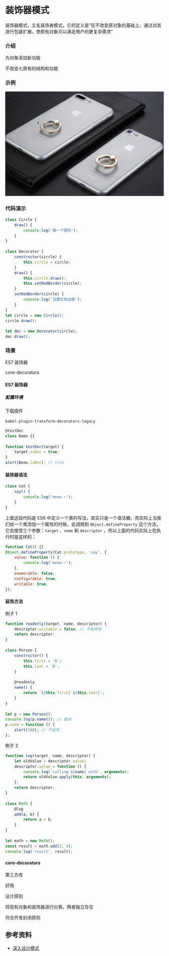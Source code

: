 # 装饰器模式

装饰器模式，又名装饰者模式。它的定义是“在不改变原对象的基础上，通过对其进行包装扩展，使原有对象可以满足用户的更复杂需求”

### 介绍

为对象添加新功能

不改变七原有的结构和功能

### 示例

![装饰器示例](../public/images/DesignPattern/装饰器示例.png)

### 代码演示

```javascript
class Circle {
    draw() {
        console.log('画一个圆形');
    }
}

class Decorator {
    constructor(circle) {
        this.circle = circle;
    }
    draw() {
        this.circle.draw();
        this.setRedBorder(circle);
    }
    setRedBorder(circle) {
        console.log('设置红色边框');
    }
}
let circle = new Circle();
circle.draw();

let dec = new Decorator(circle);
dec.draw();
```

### 场景

ES7 装饰器

core-decorators

#### ES7 装饰器

##### 配置环境

下载插件

`babel-plugin-transform-decorators-legacy`

```javascript
@testDec
class Demo {}

function testDec(target) {
    target.isDec = true;
}
alert(Demo.isDec); // true
```

#### 装饰器语法

```javascript
class Cat {
    say() {
        console.log('meow ~');
    }
}
```

上面这段代码是 ES6 中定义一个类的写法，其实只是一个语法糖，而实际上当我们给一个类添加一个属性的时候，会调用到 `Object.defineProperty` 这个方法，它会接受三个参数：`target` 、`name` 和 `descriptor` ，所以上面的代码实际上在执行时是这样的：

```javascript
function Cat() {}
Object.defineProperty(Cat.prototype, 'say', {
    value: function () {
        console.log('meow ~');
    },
    enumerable: false,
    configurable: true,
    writable: true,
});
```

#### 装饰方法

例子 1

```javascript
function readonly(target, name, descriptor) {
    descriptor.writable = false; // 不能修改
    return descriptor;
}

class Person {
    constructor() {
        this.first = 'A';
        this.last = 'B';
    }

    @readonly
    name() {
        return `${this.first} ${this.last}`;
    }
}

let p = new Person();
console.log(p.name()); // 能读
p.name = function () {
    alert(100); // 不能写
};
```

例子 2

```javascript
function log(target, name, descriptor) {
    let oldValue = descriptor.value;
    descriptor.value = function () {
        console.log(`calling ${name} with`, arguments);
        return oldValue.apply(this, arguments);
    };
    return descriptor;
}

class Math {
    @log
    add(a, b) {
        return a + b;
    }
}

let math = new Math();
const result = math.add(2, 4);
console.log('result', result);
```

#### core-decorators

第三方库

好用

设计原则

将现有对象和装饰器进行分离，两者独立存在

符合开发封闭原则

## 参考资料

-   [深入设计模式](https://refactoringguru.cn/design-patterns/singleton)
